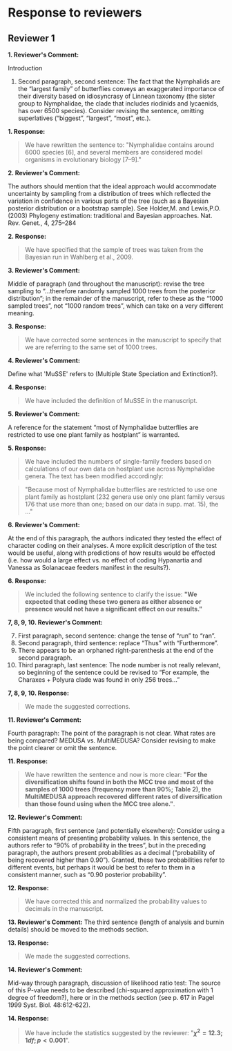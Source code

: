 # Response to reviewers

## Reviewer 1

**1. Reviewer's Comment:**

Introduction
1. Second paragraph, second sentence: The fact that the Nymphalids are the “largest family” of butterflies conveys an exaggerated importance of their diversity based on idiosyncrasy of Linnean taxonomy (the sister group to Nymphalidae, the clade that includes riodinids and lycaenids, has over 6500 species). Consider revising the sentence, omitting superlatives (“biggest”, “largest”, “most”, etc.).

**1. Response:**

> We have rewritten the sentence to:
> "Nymphalidae contains around 6000 species [6], and several members are
considered model organisms in evolutionary biology [7–9]."

**2. Reviewer's Comment:**

The authors should mention that the ideal approach would accommodate uncertainty by sampling from a distribution of trees which reflected the variation in confidence in various parts of the tree (such as a Bayesian posterior distribution or a bootstrap sample). See Holder,M. and Lewis,P.O. (2003) Phylogeny estimation: traditional and Bayesian approaches. Nat. Rev. Genet., 4, 275–284

**2. Response:**

> We have specified that the sample of trees was taken from the Bayesian run in
Wahlberg et al., 2009.

**3. Reviewer's Comment:**

Middle of paragraph (and throughout the manuscript): revise the tree sampling to “...therefore randomly sampled 1000 trees from the posterior distribution”; in the remainder of the manuscript, refer to these as the “1000 sampled trees”, not “1000 random trees”, which can take on a very different meaning.

**3. Response:**

> We have corrected some sentences in the manuscript to specify that we are
referring to the same set of 1000 trees.

**4. Reviewer's Comment:**

Define what 'MuSSE' refers to (Multiple State Speciation and Extinction?).

**4. Response:**

> We have included the definition of MuSSE in the manuscript.


**5. Reviewer's Comment:**

A reference for the statement “most of Nymphalidae butterflies are restricted to use one plant family as hostplant” is warranted.

**5. Response:**

> We have included the numbers of single-family feeders based on calculations
of our own data on hostplant use across Nymphalidae genera. The text has been
modified accordingly:

> "Because most of Nymphalidae butterflies are restricted to use one plant
family as hostplant (232 genera use only one plant family versus 176 that use
        more than one; based on our data in supp. mat. 15), the ..."

**6. Reviewer's Comment:**

At the end of this paragraph, the authors indicated they tested the effect of character coding on their analyses. A more explicit description of the test would be useful, along with predictions of how results would be effected (i.e. how would a large effect vs. no effect of coding Hypanartia and Vanessa as Solanaceae feeders manifest in the results?).

**6. Response:**

> We included the following sentence to clarify the issue: **"We expected that
coding these two genera as either absence or presence would not have a
significant effect on our results."**

**7, 8, 9, 10. Reviewer's Comment:**

7. First paragraph, second sentence: change the tense of “run” to “ran”.
8. Second paragraph, third sentence: replace “Thus” with “Furthermore”.
9. There appears to be an orphaned right-parenthesis at the end of the second paragraph.
10. Third paragraph, last sentence: The node number is not really relevant, so beginning of the sentence could be revised to “For example, the Charaxes + Polyura clade was found in only 256 trees...”

**7, 8, 9, 10. Response:**

> We made the suggested corrections.

**11. Reviewer's Comment:**

Fourth paragraph: The point of the paragraph is not clear. What rates are being
compared? MEDUSA vs. MultiMEDUSA? Consider revising to make the point clearer
or omit the sentence.

**11. Response:**

> We have rewritten the sentence and now is more clear: **"For the diversification shifts found in both the MCC tree and most of the
samples of 1000 trees (frequency more than 90%; Table 2), the MultiMEDUSA
approach recovered different rates of diversification than
those found using when the MCC tree alone."**.

**12. Reviewer's Comment:**

Fifth paragraph, first sentence (and potentially elsewhere): Consider using a consistent means of presenting probability values. In this sentence, the authors refer to “90% of probability in the trees”, but in the preceding paragraph, the authors present probabilities as a decimal (“probability of being recovered higher than 0.90”). Granted, these two probabilities refer to different events, but perhaps it would be best to refer to them in a consistent manner, such as “0.90 posterior probability”.

**12. Response:**

> We have corrected this and normalized the probability values to decimals in the manuscript.

**13. Reviewer's Comment:**
The third sentence (length of analysis and burnin details) should be moved to the methods section.

**13. Response:**

> We made the suggested corrections.

**14. Reviewer's Comment:**

Mid-way through paragraph, discussion of likelihood ratio test: The source of this P-value needs to be described (chi-squared approximation with 1 degree of freedom?), here or in the methods section (see p. 617 in Pagel 1999 Syst. Biol. 48:612-622).

**14. Response:**

> We have include the statistics suggested by the reviewer: 
"**$\chi^2 = 12.3; 1 df; p < 0.001$**".
